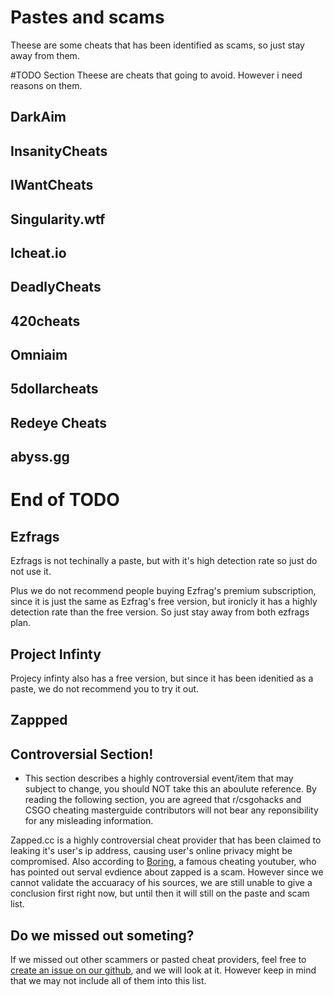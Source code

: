# Pastes and scams

Theese are some cheats that has been identified as scams, so just stay away from them.

#TODO Section
Theese are cheats that going to avoid. However i need reasons on them.
## DarkAim

## InsanityCheats

## IWantCheats

## Singularity.wtf

## Icheat.io

## DeadlyCheats

## 420cheats

## Omniaim

## 5dollarcheats

## Redeye Cheats

## abyss.gg

# End of TODO

## Ezfrags

Ezfrags is not techinally a paste, but with it's high detection rate so just do not use it.

Plus we do not recommend people buying Ezfrag's premium subscription, since it is just the same as Ezfrag's free version, but ironicly it has a highly detection rate than the free version. So just stay away from both ezfrags plan.

## Project Infinty

Projecy infinty also has a free version, but since it has been idenitied as a paste, we do not recommend you to try it out.

## Zappped

## Controversial Section!

* This section describes a highly controversial event/item that may subject to change, you should NOT take this an aboulute reference. By reading the following section, you are agreed that r/csgohacks and CSGO cheating masterguide contributors will not bear any reponsibility for any misleading information.

Zapped.cc is a highly controversial cheat provider that has been claimed to leaking it's user's ip address, causing user's online privacy might be compromised. Also according to [Boring](pastes-and-scams.md), a famous cheating youtuber, who has pointed out serval evdience about zapped is a scam. However since we cannot validate the accuaracy of his sources, we are still unable to give a conclusion first right now, but until then it will still on the paste and scam list.

## Do we missed out someting?

If we missed out other scammers or pasted cheat providers, feel free to [create an issue on our github](https://github.com/csgohacks/master-guide/issues), and we will look at it. However keep in mind that we may not include all of them into this list.

